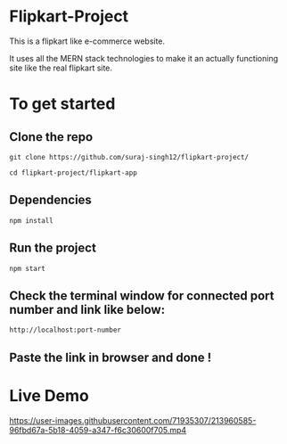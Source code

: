 # Flipkart-Project

This is a flipkart like e-commerce website. 

It uses all the MERN stack technologies to make it an actually functioning site like the real flipkart site.

# To get started
## Clone the repo
```git
git clone https://github.com/suraj-singh12/flipkart-project/
```

```git  
cd flipkart-project/flipkart-app
```

## Dependencies 
```git
npm install
```

## Run the project
```npm 
npm start
```

## Check the terminal window for connected port number and link like below: 
```
http://localhost:port-number
```

## Paste the link in browser and done !

# Live Demo

https://user-images.githubusercontent.com/71935307/213960585-96fbd67a-5b18-4059-a347-f6c30600f705.mp4


